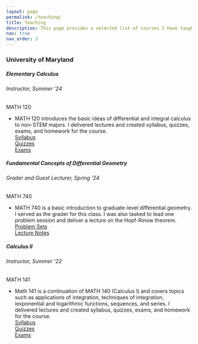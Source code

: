 ```yaml
---
layout: page
permalink: /teaching/
title: Teaching
description: This page provides a selected list of courses I have taught. For a comprehensive list, including courses for which I served as a graduate TA, please refer to my CV.
nav: true
nav_order: 3
---
```


<h3 id="umd">University of Maryland</h3>

<!-- MATH 120 (Elem Calc) Summer 24 -->
<div class="card mt-3">
  <div class="p-3">
    <div class="row">
      <div class="col-sm-10">
        <h5 id="math120" class="card-title">Elementary Calculus</h5>
        <h6 class="card-subtitle font-italic">Instructor, Summer '24</h6>
      </div>
      <div class="col-sm-2 text-sm-right">
        <span class="badge">
          MATH 120
        </span>
      </div>
    </div>
    <ul class="card-text font-weight-light list-group list-group-flush">
      <li class="list-group-item">
        <div class="row">
          <div class="col-sm-9">
            MATH 120 introduces the basic ideas of differential and integral calculus to non-STEM majors.  I delivered lectures and created syllabus, quizzes, exams, and homework for the course.          </div>
          <div class="col-sm-3">
             <a href= "/assets/pdf/MATH120-Summer24/Syllabus.pdf">Syllabus</a>
             <br>
              <a href= "/assets/pdf/MATH120-Summer24/Quizzes.pdf">Quizzes</a>     
              <br>        
              <a href= "/assets/pdf/MATH120-Summer24/Exams.pdf">Exams</a>          
              </div>
        </div>
      </li>
    </ul>
  </div>
</div>


<!-- MATH 740 Spring 24 -->
<div class="card mt-3">
  <div class="p-3">
    <div class="row">
      <div class="col-sm-10">
        <h5 id="math141" class="card-title">Fundamental Concepts of Differential Geometry</h5>
        <h6 class="card-subtitle font-italic">Grader and Guest Lecturer, Spring '24</h6>
      </div>
      <div class="col-sm-2 text-sm-right">
        <span class="badge">
          MATH 740
        </span>
      </div>
    </div>
    <ul class="card-text font-weight-light list-group list-group-flush">
      <li class="list-group-item">
        <div class="row">
          <div class="col-sm-9">
            MATH 740 is a basic introduction to graduate-level differential geometry. I served as the grader for this class. I was also tasked to lead one problem session and deliver a 
            lecture on the Hopf-Rinow theorem.
          </div>
          <div class="col-sm-3">
             <a href= "/assets/pdf/MATH740-Spring24/Sols.pdf">Problem Sets</a>
             <br>
              <a href= "/assets/pdf/MATH740-Spring24/HopfRinow.pdf">Lecture Notes</a>        
              </div>
        </div>
      </li>
    </ul>
  </div>
</div>



<!-- MATH 141 (Calc II) Summer 22 -->
<div class="card mt-3">
  <div class="p-3">
    <div class="row">
      <div class="col-sm-10">
        <h5 id="math141" class="card-title">Calculus II</h5>
        <h6 class="card-subtitle font-italic">Instructor, Summer '22</h6>
      </div>
      <div class="col-sm-2 text-sm-right">
        <span class="badge">
          MATH 141
        </span>
      </div>
    </div>
    <ul class="card-text font-weight-light list-group list-group-flush">
      <li class="list-group-item">
        <div class="row">
          <div class="col-sm-9">
            Math 141 is a continuation of MATH 140 (Calculus I) and covers topics such as applications of integration, techniques of integration, iexponential and logarithmic functions, sequences, and series. I delivered lectures and created syllabus, quizzes, exams, and homework for the course.
          </div>
          <div class="col-sm-3">
             <a href= "/assets/pdf/MATH141-Summer22/Syllabus.pdf">Syllabus</a>
             <br>
              <a href= "/assets/pdf/MATH141-Summer22/Quizzes.pdf">Quizzes</a>     
              <br>        
              <a href= "/assets/pdf/MATH141-Summer22/Exams.pdf">Exams</a>          
              </div>
        </div>
      </li>
    </ul>
  </div>
</div>